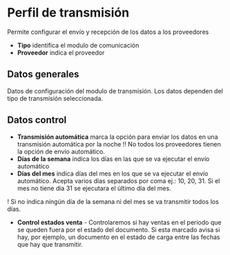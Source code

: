 
# Perfil de transmisión

Permite configurar el envío y recepción de los datos a los proveedores

 * **Tipo** identifica el modulo de comunicación
 * **Proveedor** indica el proveedor

## Datos generales

Datos de configuración del modulo de transmisión. Los datos dependen del tipo de transmisión seleccionada.

## Datos control

 * **Transmisión automática** marca la opción para enviar los datos en una transmisión automática por la noche
 !! No todos los proveedores tienen la opción de envío automático.
 * **Días de la semana** indica los días en las que se va ejecutar el envío automático
 * **Días del mes** indica días del mes en los que se va ejecutar el envío automático.
 Acepta varios días separados por coma ej.: 10, 20, 31. Si el mes no tiene día 31 se ejecutara el último día del mes.

 ! Si no indica ningún día de la semana ni del mes se va transmitir todos los días.

 * **Control estados venta** - Controlaremos si hay ventas en el periodo que se queden fuera por el estado del documento.
 Si esta marcado avisa si hay, por ejemplo, un documento en el estado de carga entre las fechas que hay que transmitir.

